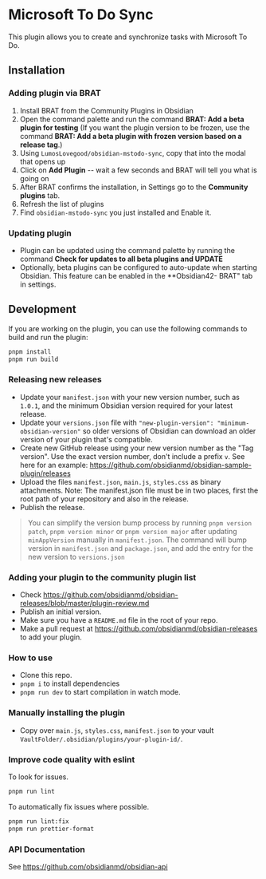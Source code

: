 # Microsoft To Do Sync

This plugin allows you to create and synchronize tasks with Microsoft To Do.

## Installation

### Adding plugin via BRAT

1. Install BRAT from the Community Plugins in Obsidian
2. Open the command palette and run the command **BRAT: Add a beta plugin for testing** (If you want the plugin version to be frozen, use the command **BRAT: Add a beta plugin with frozen version based on a release tag**.)
3. Using `LumosLovegood/obsidian-mstodo-sync`, copy that into the modal that opens up
4. Click on **Add Plugin** -- wait a few seconds and BRAT will tell you what is going on
5. After BRAT confirms the installation, in Settings go to the **Community plugins** tab.
6. Refresh the list of plugins
7. Find `obsidian-mstodo-sync` you just installed and Enable it.

### Updating plugin

- Plugin can be updated using the command palette by running the command **Check for updates to all beta plugins and UPDATE**
- Optionally, beta plugins can be configured to auto-update when starting Obsidian. This feature can be enabled in the **Obsidian42- BRAT" tab in settings.  

## Development

If you are working on the plugin, you can use the following commands to build and run the plugin:

```bash
pnpm install
pnpm run build
```

### Releasing new releases

- Update your `manifest.json` with your new version number, such as `1.0.1`, and the minimum Obsidian version required for your latest release.
- Update your `versions.json` file with `"new-plugin-version": "minimum-obsidian-version"` so older versions of Obsidian can download an older version of your plugin that's compatible.
- Create new GitHub release using your new version number as the "Tag version". Use the exact version number, don't include a prefix `v`. See here for an example: <https://github.com/obsidianmd/obsidian-sample-plugin/releases>
- Upload the files `manifest.json`, `main.js`, `styles.css` as binary attachments. Note: The manifest.json file must be in two places, first the root path of your repository and also in the release.
- Publish the release.

> You can simplify the version bump process by running `pnpm version patch`, `pnpm version minor` or `pnpm version major` after updating `minAppVersion` manually in `manifest.json`.
> The command will bump version in `manifest.json` and `package.json`, and add the entry for the new version to `versions.json`

### Adding your plugin to the community plugin list

- Check <https://github.com/obsidianmd/obsidian-releases/blob/master/plugin-review.md>
- Publish an initial version.
- Make sure you have a `README.md` file in the root of your repo.
- Make a pull request at <https://github.com/obsidianmd/obsidian-releases> to add your plugin.

### How to use

- Clone this repo.
- `pnpm i` to install dependencies
- `pnpm run dev` to start compilation in watch mode.

### Manually installing the plugin

- Copy over `main.js`, `styles.css`, `manifest.json` to your vault `VaultFolder/.obsidian/plugins/your-plugin-id/`.

### Improve code quality with eslint

To look for issues.

```bash
pnpm run lint
```

To automatically fix issues where possible.

```bash
pnpm run lint:fix
pnpm run prettier-format
```

### API Documentation

See <https://github.com/obsidianmd/obsidian-api>
